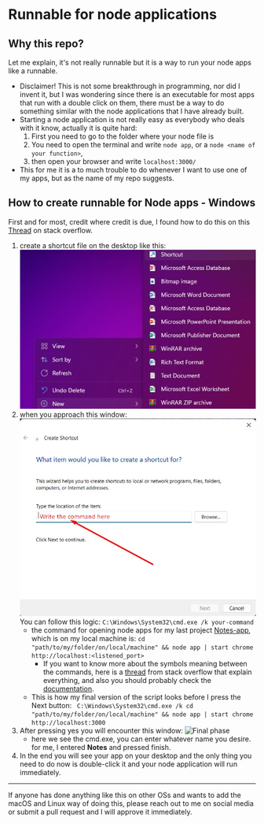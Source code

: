 # Runnable for node applications

## Why this repo?
Let me explain, it's not really runnable but it is a way to run your node apps like a runnable.

-	Disclaimer! This is not some breakthrough in programming, nor did I invent it, but I was wondering since there is an executable for most apps that run with a double click on them, there must be a way to do something similar with the node applications that I have already built.
-	Starting a node application is not really easy as everybody who deals with it know, actually it is quite hard:
	1. First you need to go to the folder where your node file is
	2. You need to open the terminal and write ```node app```, or a ```node <name of your function>```,
	3. then open your browser and write ```localhost:3000/```
- This for me it is a to much trouble to do whenever I want to use one of my apps, but as the name of my repo suggests. 

## How to create runnable for Node apps - Windows

First and for most, credit where credit is due, I found how to do this on this [Thread](https://stackoverflow.com/a/25817258/15541450) on stack overflow.

1. create a shortcut file on the desktop like this: 
![Create shortcut](https://github.com/ivanoskiHarmonia/Run-node-apps-like-executables/blob/main/images/shortcut.jpg?raw=true)
2. when you approach this window:
![Create shortcut](https://github.com/ivanoskiHarmonia/Run-node-apps-like-executables/blob/main/images/location_of_command.jpg?raw=true)
	You can follow this logic: ```C:\Windows\System32\cmd.exe /k your-command```
	-	the command for opening node apps for my last project [Notes-app](https://github.com/IvanoskiHarmonia/Notes-app), which is on my local machine is: 
```cd "path/to/my/folder/on/local/machine" && node app | start chrome http://localhost:<listened_port>```
		* If you want to know more about the symbols meaning between the commands, here is a [thread](https://stackoverflow.com/a/8055430/15541450) from stack overflow that explain everything, and also you should probably check the [documentation](https://docs.microsoft.com/en-us/previous-versions/windows/it-pro/windows-xp/bb490954(v=technet.10)).
	- This is how my final version of the script looks before I press the Next button: 
``` C:\Windows\System32\cmd.exe /k cd "path/to/my/folder/on/local/machine" && node app | start chrome http://localhost:3000```
3. After pressing yes you will encounter this window: 
![Final phase](https://github.com/ivanoskiHarmonia/Run-node-apps-like-executables/blob/main/images/Final_phase.jpg?raw=true)
	- here we see the cmd.exe, you can enter whatever name you desire. for me, I entered **Notes** and pressed finish.
4. In the end you will see your app on your desktop and the only thing you need to do now is double-click it and your node application will run immediately.

---

If anyone has done anything like this on other OSs and wants to add the macOS and Linux way of doing this, please reach out to me on social media or submit a pull request and I will approve it immediately.